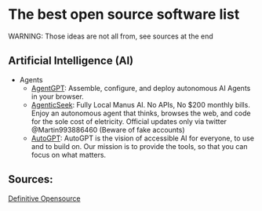 # The best open source software list
WARNING: Those ideas are not all from, see sources at the end

## Artificial Intelligence (AI)
- Agents
    - [AgentGPT](https://github.com/mustbeperfect/definitive-opensource?tab=readme-ov-file#ai-utilities): Assemble, configure, and deploy autonomous AI Agents in your browser.
    - [AgenticSeek](https://github.com/Fosowl/agenticSeek): Fully Local Manus AI. No APIs, No $200 monthly bills. Enjoy an autonomous agent that thinks, browses the web, and code for the sole cost of eletricity. Official updates only via twitter @Martin993886460 (Beware of fake accounts)
    - [AutoGPT](https://github.com/Significant-Gravitas/AutoGPT): AutoGPT is the vision of accessible AI for everyone, to use and to build on. Our mission is to provide the tools, so that you can focus on what matters.

## Sources:
[Definitive Opensource](https://github.com/mustbeperfect/definitive-opensource)
